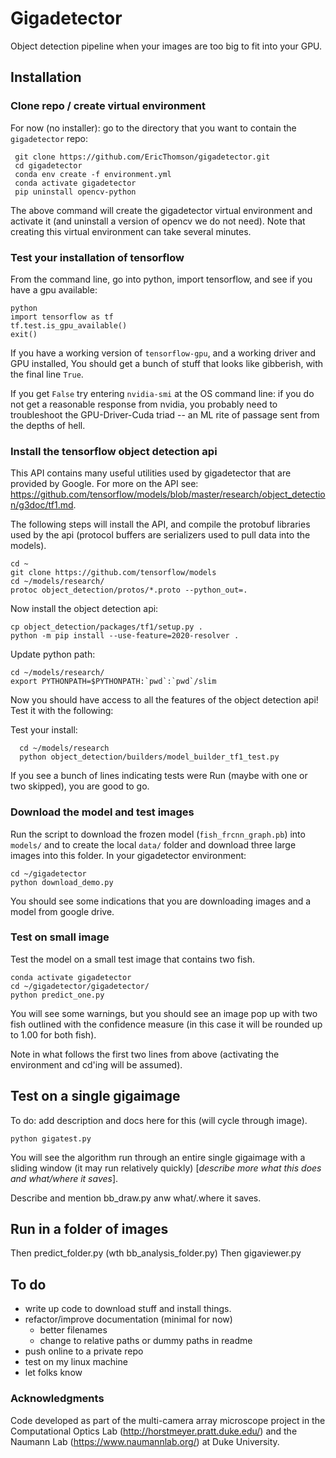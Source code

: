 # Gigadetector
Object detection pipeline when your images are too big to fit into your GPU.

<describe basic process here>

## Installation
### Clone repo / create  virtual environment
For now (no installer): go to the directory that you want to contain the `gigadetector` repo:    

     git clone https://github.com/EricThomson/gigadetector.git
     cd gigadetector
     conda env create -f environment.yml
     conda activate gigadetector
     pip uninstall opencv-python

The above command will create the gigadetector virtual environment and activate it (and uninstall a version of opencv we do not need).  Note that creating this virtual environment can take several minutes.

### Test your installation of tensorflow
From the command line, go into python, import tensorflow, and see if you have a gpu available:

    python
    import tensorflow as tf
    tf.test.is_gpu_available()
    exit()

If you have a working version of `tensorflow-gpu`, and a working driver and GPU installed, You should get a bunch of stuff that looks like gibberish, with the final line `True`.

If you get `False` try entering `nvidia-smi` at the OS command line: if you do not get a reasonable response from nvidia, you probably need to troubleshoot the GPU-Driver-Cuda triad -- an ML rite of passage sent from the depths of hell.

### Install the tensorflow object detection api
This API contains many useful utilities used by gigadetector that are provided by Google. For more on the API see:
 https://github.com/tensorflow/models/blob/master/research/object_detection/g3doc/tf1.md.

 The following steps will install the API, and compile the protobuf libraries used by the api (protocol buffers are serializers used to pull data into the models).

    cd ~
    git clone https://github.com/tensorflow/models
    cd ~/models/research/
    protoc object_detection/protos/*.proto --python_out=.

Now install the object detection api:

    cp object_detection/packages/tf1/setup.py .
    python -m pip install --use-feature=2020-resolver .

Update python path:

    cd ~/models/research/
    export PYTHONPATH=$PYTHONPATH:`pwd`:`pwd`/slim

Now you should have access to all the features of the object detection api! Test it with the following:

Test your install:

      cd ~/models/research
      python object_detection/builders/model_builder_tf1_test.py

If you see a bunch of lines indicating tests were Run (maybe with one or two skipped), you are good to go.

### Download the model and test images
Run the script to download the frozen model (`fish_frcnn_graph.pb`) into `models/` and to create the local `data/` folder and download three large images into this folder. In your gigadetector environment:

    cd ~/gigadetector
    python download_demo.py

You should see some indications that you are downloading images and a model from google drive.

### Test on small image
Test the model on a small test image that contains two fish.

    conda activate gigadetector
    cd ~/gigadetector/gigadetector/
    python predict_one.py

You will see some warnings, but you should see an image pop up with two fish outlined with the confidence measure (in this case it will be rounded up to 1.00 for both fish).

Note in what follows the first two lines from above (activating the environment and cd'ing will be assumed).

## Test on a single gigaimage
To do: add description and docs here for this (will cycle through image).

    python gigatest.py

You will see the algorithm run through an entire single gigaimage with a sliding window (it may run relatively quickly)  [*describe more what this does and what/where it saves*].

Describe and mention bb_draw.py anw what/.where it saves.  


## Run in a folder of images
Then predict_folder.py (wth bb_analysis_folder.py)
Then gigaviewer.py

## To do
- write up code to download stuff and install things.
- refactor/improve documentation (minimal for now)
    - better filenames
    - change to relative paths or dummy paths in readme
- push online to a private repo
- test on my linux machine
- let folks know


### Acknowledgments
Code developed as part of the multi-camera array microscope project in the Computational Optics Lab (http://horstmeyer.pratt.duke.edu/) and the Naumann Lab (https://www.naumannlab.org/) at Duke University.
